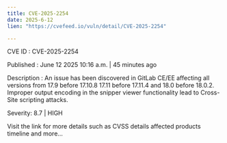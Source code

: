 ```yaml
---
title: CVE-2025-2254
date: 2025-6-12
lien: "https://cvefeed.io/vuln/detail/CVE-2025-2254"

---
```


CVE ID : CVE-2025-2254

Published :  June 12
2025
10:16 a.m. | 45 minutes ago

Description : An issue has been discovered in GitLab CE/EE affecting all versions from 17.9 before 17.10.8
17.11 before 17.11.4
and 18.0 before 18.0.2. Improper output encoding in the snipper viewer functionality lead to Cross-Site scripting attacks.

Severity: 8.7 | HIGH

Visit the link for more details
such as CVSS details
affected products
timeline
and more...
